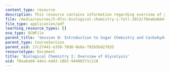 ```yaml
---
content_type: resource
description: This resource contains information regarding overview of glycolysis.
file: /media/courses/5-07sc-biological-chemistry-i-fall-2013/f8ea6a6844e1ed4318b294490271c118_MIT5_07SCF13_Lec14.pdf
file_type: application/pdf
learning_resource_types: []
ocw_type: OCWFile
parent_title: 'Session 8: Introduction to Sugar Chemistry and Carbohydrate Catabolism'
parent_type: CourseSection
parent_uid: 17c27441-e358-70d8-0e8a-f92b5b927035
resourcetype: Document
title: 'Biological Chemistry I: Overview of Glycolysis'
uid: f8ea6a68-44e1-ed43-18b2-94490271c118
---
```

